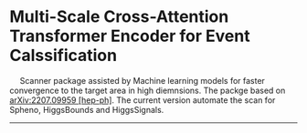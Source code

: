 # Multi-Scale Cross-Attention Transformer Encoder for Event Calssification

 &emsp; Scanner package assisted by  Machine learning models for faster convergence to the target area in high diemnsions. The packge based on [arXiv:2207.09959 [hep-ph]](https://arxiv.org/abs/2207.09959). The current version automate the scan for Spheno, HiggsBounds and HiggsSignals.
 __________
